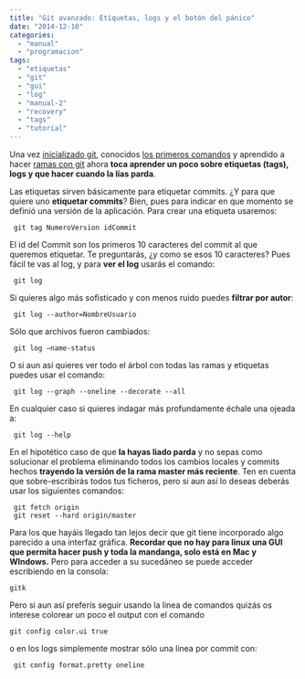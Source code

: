 ```yaml
---
title: "Git avanzado: Etiquetas, logs y el botón del pánico"
date: "2014-12-10"
categories: 
  - "manual"
  - "programacion"
tags: 
  - "etiquetas"
  - "git"
  - "gui"
  - "log"
  - "manual-2"
  - "recovery"
  - "tags"
  - "tutorial"
---
```


Una vez [inicializado git](http://rocreguant.com/inicializar-git-en-linux/731/), conocidos [los primeros comandos](http://rocreguant.com/primeros-pasos-con-git/812/) y aprendido a hacer [ramas con git](http://rocreguant.com/como-crear-ramas-branches-con-git/822/) ahora **toca aprender un poco sobre etiquetas (tags), logs y que hacer cuando la lías parda**.

Las etiquetas sirven básicamente para etiquetar commits. ¿Y para que quiere uno **etiquetar commits**? Bien, pues para indicar en que momento se definió una versión de la aplicación. Para crear una etiqueta usaremos:

```
 git tag NumeroVersion idCommit
```

El id del Commit son los primeros 10 caracteres del commit al que queremos etiquetar. Te preguntarás, ¿y como se esos 10 caracteres? Pues fácil te vas al log, y para **ver el log** usarás el comando:

```
 git log
```

Si quieres algo más sofisticado y con menos ruido puedes **filtrar por autor**:

```
 git log --author=NombreUsuario
```

Sólo que archivos fueron cambiados:

```
 git log –name-status
```

O si aun así quieres ver todo el árbol con todas las ramas y etiquetas puedes usar el comando:

```
 git log --graph --oneline --decorate --all
```

En cualquier caso si quieres indagar más profundamente échale una ojeada a:

```
 git log --help
```

En el hipotético caso de que **la hayas liado parda** y no sepas como solucionar el problema eliminando todos los cambios locales y commits hechos **trayendo la versión de la rama master más reciente**. Ten en cuenta que sobre-escribirás todos tus ficheros, pero si aun así lo deseas deberás usar los siguientes comandos:

```
 git fetch origin
 git reset --hard origin/master
```

Para los que hayáis llegado tan lejos decir que git tiene incorporado algo parecido a una interfaz gráfica. **Recordar que no hay para linux una GUI que permita hacer push y toda la mandanga, solo está en Mac y WIndows.** Pero para acceder a su sucedáneo se puede acceder escribiendo en la consola:

```
gitk
```

Pero si aun así preferís seguir usando la linea de comandos quizás os interese colorear un poco el output con el comando

```
git config color.ui true
```

o en los logs simplemente mostrar sólo una linea por commit con:

```
 git config format.pretty oneline
```
